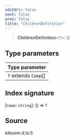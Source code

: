```yaml
---
editUrl: false
next: false
prev: false
title: "ChildrenDefinition"
---
```


> **ChildrenDefinition**\<`T`\>: \{}

## Type parameters

| Type parameter |
| :------ |
| `T` extends `Comp`[] |

## Index signature

 \[`name`: `string`\]: () => `T`

## Source

kiboom.d.ts:5
